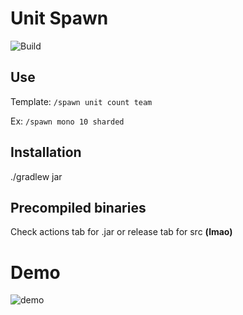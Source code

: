 # Unit Spawn
![Build](https://github.com/Volas171/UnitSpawn/workflows/Build/badge.svg)
## Use

Template: `/spawn unit count team`

Ex: `/spawn mono 10 sharded`

## Installation
./gradlew jar 

## Precompiled binaries 

Check actions tab for .jar or release tab for src **(lmao)**
# Demo
![demo](https://user-images.githubusercontent.com/60143910/103160430-0986c280-47a3-11eb-9a9b-6587af6a7e20.gif)
